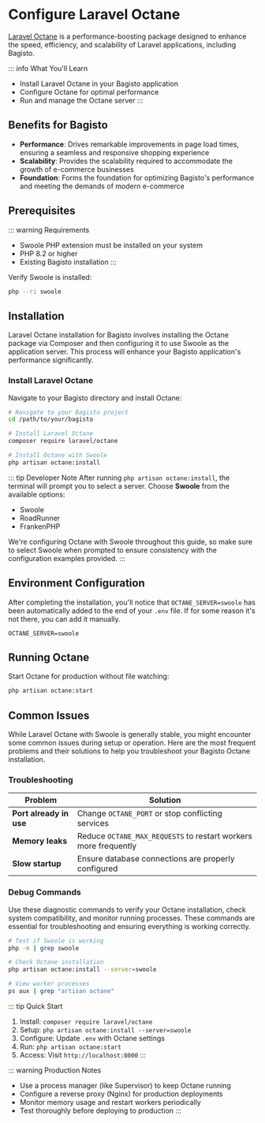 # Configure Laravel Octane

[Laravel Octane](https://laravel.com/docs/11.x/octane) is a performance-boosting package designed to enhance the speed, efficiency, and scalability of Laravel applications, including Bagisto.

::: info What You'll Learn
- Install Laravel Octane in your Bagisto application
- Configure Octane for optimal performance
- Run and manage the Octane server
:::

## Benefits for Bagisto

- **Performance**: Drives remarkable improvements in page load times, ensuring a seamless and responsive shopping experience
- **Scalability**: Provides the scalability required to accommodate the growth of e-commerce businesses
- **Foundation**: Forms the foundation for optimizing Bagisto's performance and meeting the demands of modern e-commerce

## Prerequisites

::: warning Requirements
- Swoole PHP extension must be installed on your system
- PHP 8.2 or higher
- Existing Bagisto installation
:::

Verify Swoole is installed:

```bash
php --ri swoole
```

## Installation

Laravel Octane installation for Bagisto involves installing the Octane package via Composer and then configuring it to use Swoole as the application server. This process will enhance your Bagisto application's performance significantly.

### Install Laravel Octane

Navigate to your Bagisto directory and install Octane:

```bash
# Navigate to your Bagisto project
cd /path/to/your/bagisto

# Install Laravel Octane
composer require laravel/octane

# Install Octane with Swoole
php artisan octane:install
```

::: tip Developer Note
After running `php artisan octane:install`, the terminal will prompt you to select a server. Choose **Swoole** from the available options:
- Swoole
- RoadRunner
- FrankenPHP

We're configuring Octane with Swoole throughout this guide, so make sure to select Swoole when prompted to ensure consistency with the configuration examples provided.
:::

## Environment Configuration

After completing the installation, you'll notice that `OCTANE_SERVER=swoole` has been automatically added to the end of your `.env` file. If for some reason it's not there, you can add it manually.

```properties
OCTANE_SERVER=swoole
```

## Running Octane

Start Octane for production without file watching:

```bash
php artisan octane:start
```

## Common Issues

While Laravel Octane with Swoole is generally stable, you might encounter some common issues during setup or operation. Here are the most frequent problems and their solutions to help you troubleshoot your Bagisto Octane installation.

### Troubleshooting

| Problem | Solution |
|---------|----------|
| **Port already in use** | Change `OCTANE_PORT` or stop conflicting services |
| **Memory leaks** | Reduce `OCTANE_MAX_REQUESTS` to restart workers more frequently |
| **Slow startup** | Ensure database connections are properly configured |

### Debug Commands

Use these diagnostic commands to verify your Octane installation, check system compatibility, and monitor running processes. These commands are essential for troubleshooting and ensuring everything is working correctly.

```bash
# Test if Swoole is working
php -m | grep swoole

# Check Octane installation
php artisan octane:install --server=swoole

# View worker processes
ps aux | grep "artisan octane"
```

::: tip Quick Start
1. Install: `composer require laravel/octane`
2. Setup: `php artisan octane:install --server=swoole`
3. Configure: Update `.env` with Octane settings
4. Run: `php artisan octane:start`
5. Access: Visit `http://localhost:8000`
:::

::: warning Production Notes
- Use a process manager (like Supervisor) to keep Octane running
- Configure a reverse proxy (Nginx) for production deployments
- Monitor memory usage and restart workers periodically
- Test thoroughly before deploying to production
:::